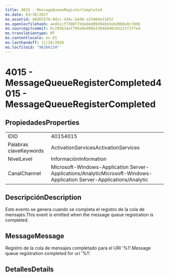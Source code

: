 ```yaml
---
title: 4015 - MessageQueueRegisterCompleted
ms.date: 03/30/2017
ms.assetid: d8d65570-9dcc-436c-b446-a33404e31652
ms.openlocfilehash: ae45ccf730077ddabbd09d94b63ebd060a9c7ddb
ms.sourcegitcommit: bc293b14af795e0e999e3304dd40c0222cf2ffe4
ms.translationtype: MT
ms.contentlocale: es-ES
ms.lasthandoff: 11/26/2020
ms.locfileid: "96266134"
---
```

# <a name="4015---messagequeueregistercompleted"></a><span data-ttu-id="23391-102">4015 - MessageQueueRegisterCompleted</span><span class="sxs-lookup"><span data-stu-id="23391-102">4015 - MessageQueueRegisterCompleted</span></span>

## <a name="properties"></a><span data-ttu-id="23391-103">Propiedades</span><span class="sxs-lookup"><span data-stu-id="23391-103">Properties</span></span>  
  
|||  
|-|-|  
|<span data-ttu-id="23391-104">ID</span><span class="sxs-lookup"><span data-stu-id="23391-104">ID</span></span>|<span data-ttu-id="23391-105">4015</span><span class="sxs-lookup"><span data-stu-id="23391-105">4015</span></span>|  
|<span data-ttu-id="23391-106">Palabras clave</span><span class="sxs-lookup"><span data-stu-id="23391-106">Keywords</span></span>|<span data-ttu-id="23391-107">ActivationServices</span><span class="sxs-lookup"><span data-stu-id="23391-107">ActivationServices</span></span>|  
|<span data-ttu-id="23391-108">Nivel</span><span class="sxs-lookup"><span data-stu-id="23391-108">Level</span></span>|<span data-ttu-id="23391-109">Información</span><span class="sxs-lookup"><span data-stu-id="23391-109">Information</span></span>|  
|<span data-ttu-id="23391-110">Canal</span><span class="sxs-lookup"><span data-stu-id="23391-110">Channel</span></span>|<span data-ttu-id="23391-111">Microsoft-Windows-Application Server-Applications/Analytic</span><span class="sxs-lookup"><span data-stu-id="23391-111">Microsoft-Windows-Application Server-Applications/Analytic</span></span>|  
  
## <a name="description"></a><span data-ttu-id="23391-112">Descripción</span><span class="sxs-lookup"><span data-stu-id="23391-112">Description</span></span>  

 <span data-ttu-id="23391-113">Este evento se genera cuando se completa el registro de la cola de mensajes.</span><span class="sxs-lookup"><span data-stu-id="23391-113">This event is emitted when the message queue registration is completed.</span></span>  
  
## <a name="message"></a><span data-ttu-id="23391-114">Message</span><span class="sxs-lookup"><span data-stu-id="23391-114">Message</span></span>  

 <span data-ttu-id="23391-115">Registro de la cola de mensajes completado para el URI '%1'.</span><span class="sxs-lookup"><span data-stu-id="23391-115">Message queue registration completed for uri '%1'.</span></span>  
  
## <a name="details"></a><span data-ttu-id="23391-116">Detalles</span><span class="sxs-lookup"><span data-stu-id="23391-116">Details</span></span>
